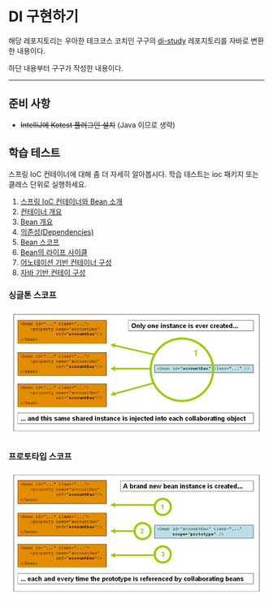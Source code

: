 # DI 구현하기

해당 레포지토리는 우아한 테크코스 코치인 구구의 [di-study](https://github.com/kang-hyungu/di-study) 레포지토리를
자바로 변환한 내용이다.

하단 내용부터 구구가 작성한 내용이다.

---

## 준비 사항

- ~~IntelliJ에 Kotest 플러그인 설치~~ (Java 이므로 생략)

## 학습 테스트

스프링 IoC 컨테이너에 대해 좀 더 자세히 알아봅시다.
학습 테스트는 ioc 패키지 또는 클래스 단위로 실행하세요.

1. [스프링 IoC 컨테이너와 Bean 소개](src/test/java/ioc/Introduction.java)
2. [컨테이너 개요](src/test/java/ioc/Container.java)
3. [Bean 개요](src/test/java/ioc/Bean.java)
4. [의존성(Dependencies)](src/test/java/ioc/Dependencies.java)
5. [Bean 스코프](src/test/java/ioc/BeanScopes.java)
6. [Bean의 라이프 사이클](src/test/java/ioc/Lifecycle.java)
7. [어노테이션 기반 컨테이너 구성](src/test/java/ioc/AnnotationBasedConfiguration.java)
8. [자바 기반 컨테이 구성](src/test/java/ioc/JavaBasedConfiguration.java)

### 싱글톤 스코프

<img src="docs/images/singleton.png" alt="singleton">

### 프로토타입 스코프

<img src="docs/images/prototype.png" alt="prototype">
